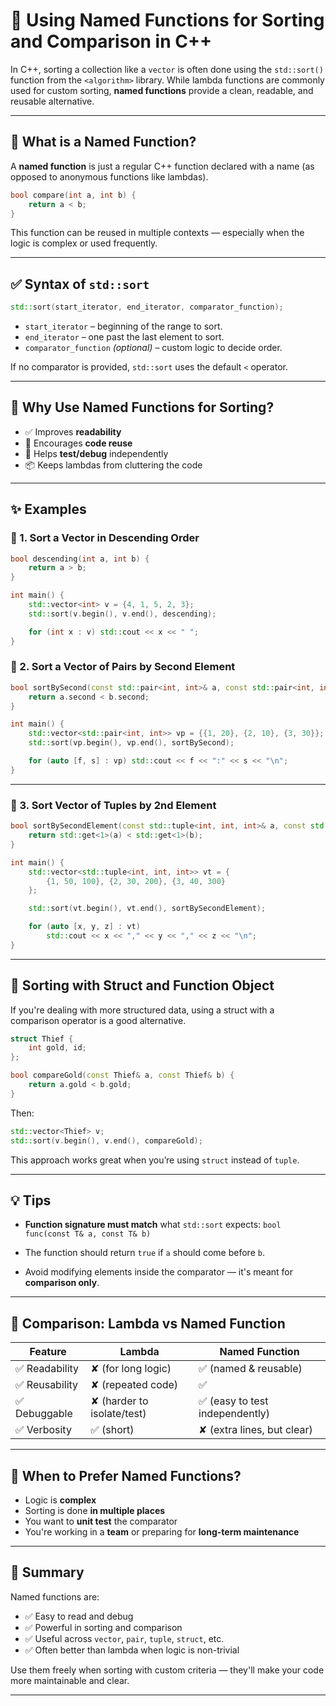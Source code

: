 # 📘 Using Named Functions for Sorting and Comparison in C++

In C++, sorting a collection like a `vector` is often done using the `std::sort()` function from the `<algorithm>` library. While lambda functions are commonly used for custom sorting, **named functions** provide a clean, readable, and reusable alternative.

---

## 📌 What is a Named Function?

A **named function** is just a regular C++ function declared with a name (as opposed to anonymous functions like lambdas).

```cpp
bool compare(int a, int b) {
    return a < b;
}
```

This function can be reused in multiple contexts — especially when the logic is complex or used frequently.

---

## ✅ Syntax of `std::sort`

```cpp
std::sort(start_iterator, end_iterator, comparator_function);
```

* `start_iterator` – beginning of the range to sort.
* `end_iterator` – one past the last element to sort.
* `comparator_function` *(optional)* – custom logic to decide order.

If no comparator is provided, `std::sort` uses the default `<` operator.

---

## 🧠 Why Use Named Functions for Sorting?

* ✅ Improves **readability**
* 🔁 Encourages **code reuse**
* 🧪 Helps **test/debug** independently
* 📦 Keeps lambdas from cluttering the code

---

## ✨ Examples

### 🔹 1. Sort a Vector in Descending Order

```cpp
bool descending(int a, int b) {
    return a > b;
}

int main() {
    std::vector<int> v = {4, 1, 5, 2, 3};
    std::sort(v.begin(), v.end(), descending);

    for (int x : v) std::cout << x << " ";
}
```

### 🔹 2. Sort a Vector of Pairs by Second Element

```cpp
bool sortBySecond(const std::pair<int, int>& a, const std::pair<int, int>& b) {
    return a.second < b.second;
}

int main() {
    std::vector<std::pair<int, int>> vp = {{1, 20}, {2, 10}, {3, 30}};
    std::sort(vp.begin(), vp.end(), sortBySecond);

    for (auto [f, s] : vp) std::cout << f << ":" << s << "\n";
}
```

---

### 🔹 3. Sort Vector of Tuples by 2nd Element

```cpp
bool sortBySecondElement(const std::tuple<int, int, int>& a, const std::tuple<int, int, int>& b) {
    return std::get<1>(a) < std::get<1>(b);
}

int main() {
    std::vector<std::tuple<int, int, int>> vt = {
        {1, 50, 100}, {2, 30, 200}, {3, 40, 300}
    };

    std::sort(vt.begin(), vt.end(), sortBySecondElement);

    for (auto [x, y, z] : vt)
        std::cout << x << "," << y << "," << z << "\n";
}
```

---

## 🔄 Sorting with Struct and Function Object

If you're dealing with more structured data, using a struct with a comparison operator is a good alternative.

```cpp
struct Thief {
    int gold, id;
};

bool compareGold(const Thief& a, const Thief& b) {
    return a.gold < b.gold;
}
```

Then:

```cpp
std::vector<Thief> v;
std::sort(v.begin(), v.end(), compareGold);
```

This approach works great when you’re using `struct` instead of `tuple`.

---

## 💡 Tips

* **Function signature must match** what `std::sort` expects:
  `bool func(const T& a, const T& b)`

* The function should return `true` if `a` should come before `b`.

* Avoid modifying elements inside the comparator — it's meant for **comparison only**.

---

## 🔁 Comparison: Lambda vs Named Function

| Feature       | Lambda                     | Named Function                 |
| ------------- | -------------------------- | ------------------------------ |
| ✅ Readability | ✘ (for long logic)         | ✅ (named & reusable)           |
| ✅ Reusability | ✘ (repeated code)          | ✅                              |
| ✅ Debuggable  | ✘ (harder to isolate/test) | ✅ (easy to test independently) |
| ✅ Verbosity   | ✅ (short)                  | ✘ (extra lines, but clear)     |

---

## 📎 When to Prefer Named Functions?

* Logic is **complex**
* Sorting is done **in multiple places**
* You want to **unit test** the comparator
* You're working in a **team** or preparing for **long-term maintenance**

---

## 🧾 Summary

Named functions are:

* ✅ Easy to read and debug
* ✅ Powerful in sorting and comparison
* ✅ Useful across `vector`, `pair`, `tuple`, `struct`, etc.
* ✅ Often better than lambda when logic is non-trivial

Use them freely when sorting with custom criteria — they'll make your code more maintainable and clear.

---
